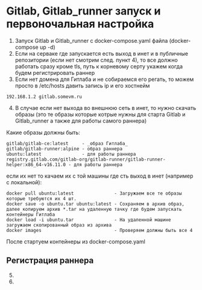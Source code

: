 # Gitlab, Gitlab_runner запуск и первоночальная настройка

1. Запуск Gitlab и Gitlab_runner c docker-compose.yaml файла (docker-compose up -d)
2. Если на серваке где запускается есть выход в инет и в публичные репозитории (если нет смотрим след. пункт 4), то все должно работать сразу кроме tls, путь к корневому серту укажем когда будем регистрировать раннер
3. Если нет домена для Гитлаба и не собираемся его регать, то можем просто в /etc/hosts давить запись ip и его хостнейм
```
192.168.1.2 gitlab.somevm.ru
```
4. В случае если нет выхода во внешнюю сеть в инет, то нужно скачать образы (это те образы которые котрые нужны для старта Gitlab и Gitlab_runner а также для работы самого раннера)

Какие образы должны быть:

```
gitlab/gitlab-ce:latest     - _образ Гитлаба_
gitlab/gitlab-runner:alpine - образ раннера
ubuntu:latest               - для работы раннера
registry.gitlab.com/gitlab-org/gitlab-runner/gitlab-runner-helper:x86_64-v16.11.0 - для работы раннера
```

если их нет то качаем их с той машины где сть выход в инет (например с локальной):

```
docker pull ubuntu:latest               - Загружаем все те образы которые требуются их 4 шт.
docker save -o ubuntu.tar ubuntu:latest - Сохраняем в архив образ, далее копируем архив *.tar на удаленную тачку где будем запускать контейнеры Гитлаба
docker load -i ubuntu.tar               - На удаленной машине загружаем скопированный образ из архива
docker images                           - Проверяем должны быть все 4
```

После стартуем контейнеры из docker-compose.yaml 

## Регистрация раннера
5. 
6. 
